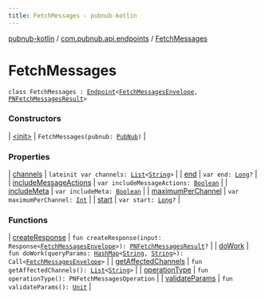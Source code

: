 ```yaml
---
title: FetchMessages - pubnub-kotlin
---
```


[pubnub-kotlin](../../index.html) / [com.pubnub.api.endpoints](../index.html) / [FetchMessages](./index.html)

# FetchMessages

`class FetchMessages : `[`Endpoint`](../../com.pubnub.api/-endpoint/index.html)`<`[`FetchMessagesEnvelope`](../../com.pubnub.api.models.server/-fetch-messages-envelope/index.html)`, `[`PNFetchMessagesResult`](../../com.pubnub.api.models.consumer.history/-p-n-fetch-messages-result/index.html)`>`

### Constructors

| [&lt;init&gt;](-init-.html) | `FetchMessages(pubnub: `[`PubNub`](../../com.pubnub.api/-pub-nub/index.html)`)` |

### Properties

| [channels](channels.html) | `lateinit var channels: `[`List`](https://kotlinlang.org/api/latest/jvm/stdlib/kotlin.collections/-list/index.html)`<`[`String`](https://kotlinlang.org/api/latest/jvm/stdlib/kotlin/-string/index.html)`>` |
| [end](end.html) | `var end: `[`Long`](https://kotlinlang.org/api/latest/jvm/stdlib/kotlin/-long/index.html)`?` |
| [includeMessageActions](include-message-actions.html) | `var includeMessageActions: `[`Boolean`](https://kotlinlang.org/api/latest/jvm/stdlib/kotlin/-boolean/index.html) |
| [includeMeta](include-meta.html) | `var includeMeta: `[`Boolean`](https://kotlinlang.org/api/latest/jvm/stdlib/kotlin/-boolean/index.html) |
| [maximumPerChannel](maximum-per-channel.html) | `var maximumPerChannel: `[`Int`](https://kotlinlang.org/api/latest/jvm/stdlib/kotlin/-int/index.html) |
| [start](start.html) | `var start: `[`Long`](https://kotlinlang.org/api/latest/jvm/stdlib/kotlin/-long/index.html)`?` |

### Functions

| [createResponse](create-response.html) | `fun createResponse(input: Response<`[`FetchMessagesEnvelope`](../../com.pubnub.api.models.server/-fetch-messages-envelope/index.html)`>): `[`PNFetchMessagesResult`](../../com.pubnub.api.models.consumer.history/-p-n-fetch-messages-result/index.html)`?` |
| [doWork](do-work.html) | `fun doWork(queryParams: `[`HashMap`](https://docs.oracle.com/javase/6/docs/api/java/util/HashMap.html)`<`[`String`](https://kotlinlang.org/api/latest/jvm/stdlib/kotlin/-string/index.html)`, `[`String`](https://kotlinlang.org/api/latest/jvm/stdlib/kotlin/-string/index.html)`>): Call<`[`FetchMessagesEnvelope`](../../com.pubnub.api.models.server/-fetch-messages-envelope/index.html)`>` |
| [getAffectedChannels](get-affected-channels.html) | `fun getAffectedChannels(): `[`List`](https://kotlinlang.org/api/latest/jvm/stdlib/kotlin.collections/-list/index.html)`<`[`String`](https://kotlinlang.org/api/latest/jvm/stdlib/kotlin/-string/index.html)`>` |
| [operationType](operation-type.html) | `fun operationType(): PNFetchMessagesOperation` |
| [validateParams](validate-params.html) | `fun validateParams(): `[`Unit`](https://kotlinlang.org/api/latest/jvm/stdlib/kotlin/-unit/index.html) |

